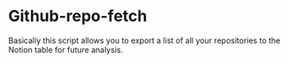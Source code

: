 # Github-repo-fetch

Basically this script allows you to export a list of all your repositories to the Notion table for future analysis.
